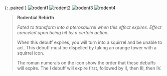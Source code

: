 {: .paired }
![rodent1]
![rodent2]
![rodent3]
![rodent4]

> **Rodential Rebirth**
>
> *Fated to transform into a pterosquirrel when this effect expires. Effect
> canceled upon being hit by a certain action.*
>
> When this debuff expires, you will turn into a squirrel and be unable to act.
> This debuff must be dispelled by taking an orange tower with a squirrel icon.
>
> The roman numerals on the icon show the order that these debuffs will expire.
> The I debuff will expire first, followed by II, then III, then IV.

[rodent1]: /amr/gorai/debuffs/rodential-1.png#debuff
[rodent2]: /amr/gorai/debuffs/rodential-2.png#debuff
[rodent3]: /amr/gorai/debuffs/rodential-3.png#debuff
[rodent4]: /amr/gorai/debuffs/rodential-4.png#debuff
